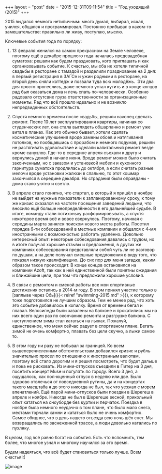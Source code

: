 +++
layout = "post"
date = "2015-12-31T09:11:54"
title = "Год уходящий (2015)"
+++

2015 выдался немного нетипичным: много думал, выбирал, искал, учился, общался и программировал. Постоянно прибывал в каком-то замешательстве: правильно ли живу, поступаю, мыслю.

Ключевые события года по порядку: 

1. 13 февраля женился на самом прекрасном на Земле человеке, поэтому ещё в декабре прошлого года началась предсвадебная суматоха: решали как будем праздновать, кого приглашать и как организовывать событие. К счастью, мы оба не хотели типичной свадьбы в ресторане с тамадой и разделили празднование на 2 дня: в первый регистрация в ЗАГСе и ужин родными в ресторане, на второй день сняли коттедж и позвали туда всю молодёжь.  Эти два дня просто пронеслись, даже немного устал кутить и в конце концов рад был оказаться дома и лечь спать по-человечески. Особенно радовало отсутсвие груза ответственности за организационные моменты. Рад что всё прошло идеально и не возникло непредвиденных обстоятельств.

2. Спустя немного времени после свадьбы, решили наконец сделать ремонт. После 10 лет эксплуатирования квартиры, начиная со студенческих лет, она стала выглядеть обшарпанно и ремонт уже витал в планах. Как это обычно бывает, хотели сделать косметические улучшения вроде замены обоев и натягивания потолков, но пообщавшись с прорабом и немного подумав, решили не растягивать удовольствие и сделали капитальный ремонт везде кроме санузлов. Где-то в середине апреля съехали к другу и вернулись домой в начале июня. Вроде ремонт можно было считать законченным, но с заказом и установкой мебели и кухонного гарнитура суматоха продлилась до октября, а если считать разные мелочи вроде установки жалюзи в спальню, то этот кошмар закончился в середине декабря. Но страдания были оправданы - дома стало уютно и светло.

3. В апреле стало понятно, что стартап, в который я пришёл в ноябре не выйдет на нужные показатели к запланированному сроку, к тому же кризис сказался на частоте посещения заведений людьми, что вносило ещё больше неопределённости в его дальнейшей судьбе. В итоге, команду стали потихоньку расформировывать, а спустя некоторое время всё и вовсе свернулось. Поэтому, начиная с середины марта занялся поиском нового места работы. Посетил порядка 6-ти собеседований в местные компании и общался с 4-мя иностранными с возможностью работать удалённо. Довольно интересный опыт: некоторые собеседования давались с трудом, но в итоге получал хорошие отзывы и предложения, в других же компаниях собеседования представляли собой чуть ли не разговор по душам, а на деле получал смешные предложения в виду того, что показал низкую квалификацию. До сих пор для меня загадка, каким образом такое происходит. В конце концов остановился на компании Azoft, так как в ней единственной были понятны ожидания и ближайшие цели, при том что предложили хорошие условия.

4. В связи с ремонтом и сменой работы все мои спортивные достижения остались в 2014-м году. В этом принял участие только в [заплыве через Обь]({{< relref "swimming-2015.md" >}}), к которому тоже подготовился не лучшим образом. Тем не менее рад, что хоть это событие добавилось в копилку. Время от времени бегал и плавал. Велосипеды были завалены на балконе и прокатились мы на них всего один раз по окончанию ремонта и разгрузке балкона. С наступлением зимы стал кататься на лыжах. Пожалуй, единственное, что меня сейчас радует в спортивном плане. Бегать зимой не очень комфортно, плавать без цели скучно, а лыжи самое то.

5. В этом году ни разу не побывал за границей. Ко всем вышеперечисленным обстоятельствам добавился кризис и рубль значительно просел по отношению к иностранным валютам, поэтому всё стало дорогим и я решил посмотреть, что будет дальше и пока не рисковать. Из мини-отпусков съездили в Питер на 3 дня, посетить концерт Muse и погулять по городу. Всего 3 дня, а ощущалось, как полноценный отпуск в неделю или две. Было здорово отвлечься от повседневной рутины, да и на концертах такого масштаба я до этого никогда не был, так что уезжал с морем впечатлений. Ещё парой мини-отпусков были поездки в Шерегеш в апреле и ноябре. Никогда не был в Шерегеше весной, прикольный опыт кататься на сноуборде без куртки и перчаток. Поездка в ноябре была немного неудачно в том плане, что было мало снега, местами торчали камни и кататься было не очень комфортно. Самое обидное, что в день нашего отъезда всю ночь шёл снег. Мы возвращались по заснеженной трассе, а люди довольно катались по пухляку. 

В целом, год всё равно богат на события. Есть что вспомнить, тем более, что многое узнал и многому научился за это время.

Будем надеяться, что всё будет становиться только лучше. Всем счастья!:)

![image](../review-2015.jpg)